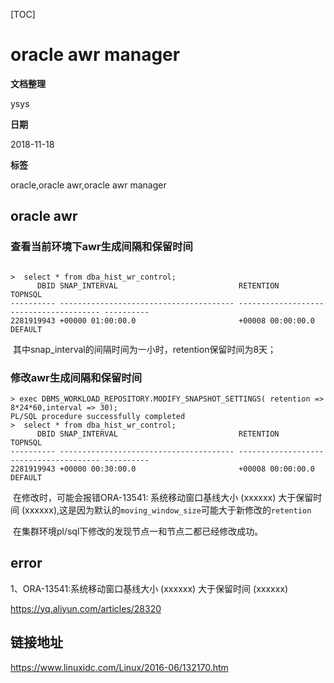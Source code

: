 [TOC]

# oracle awr manager

**文档整理**

ysys

**日期**

2018-11-18

**标签**

oracle,oracle awr,oracle awr manager



## oracle  awr

### 查看当前环境下awr生成间隔和保留时间

```

>  select * from dba_hist_wr_control;
      DBID SNAP_INTERVAL                           RETENTION                               TOPNSQL
---------- --------------------------------------- --------------------------------------- ----------
2281919943 +00000 01:00:00.0                       +00008 00:00:00.0                       DEFAULT
```

​	其中snap_interval的间隔时间为一小时，retention保留时间为8天；

### 修改awr生成间隔和保留时间

```
> exec DBMS_WORKLOAD_REPOSITORY.MODIFY_SNAPSHOT_SETTINGS( retention => 8*24*60,interval => 30);
PL/SQL procedure successfully completed
>  select * from dba_hist_wr_control;
      DBID SNAP_INTERVAL                           RETENTION                               TOPNSQL
---------- --------------------------------------- --------------------------------------- ----------
2281919943 +00000 00:30:00.0                       +00008 00:00:00.0                       DEFAULT
```

​	在修改时，可能会报错ORA-13541: 系统移动窗口基线大小 (xxxxxx) 大于保留时间 (xxxxxx),这是因为默认的`moving_window_size`可能大于新修改的`retention`

​	在集群环境pl/sql下修改的发现节点一和节点二都已经修改成功。





## error

1、ORA-13541:系统移动窗口基线大小 (xxxxxx) 大于保留时间 (xxxxxx)

https://yq.aliyun.com/articles/28320





## 链接地址

https://www.linuxidc.com/Linux/2016-06/132170.htm